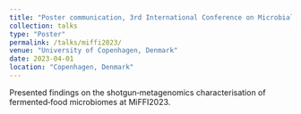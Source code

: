 ```yaml
---
title: "Poster communication, 3rd International Conference on Microbial Food and Feed Ingredients (MiFFI2023)"
collection: talks
type: "Poster"
permalink: /talks/miffi2023/
venue: "University of Copenhagen, Denmark"
date: 2023-04-01
location: "Copenhagen, Denmark"
---
```

Presented findings on the shotgun‐metagenomics characterisation of fermented‐food microbiomes at MiFFI2023.
